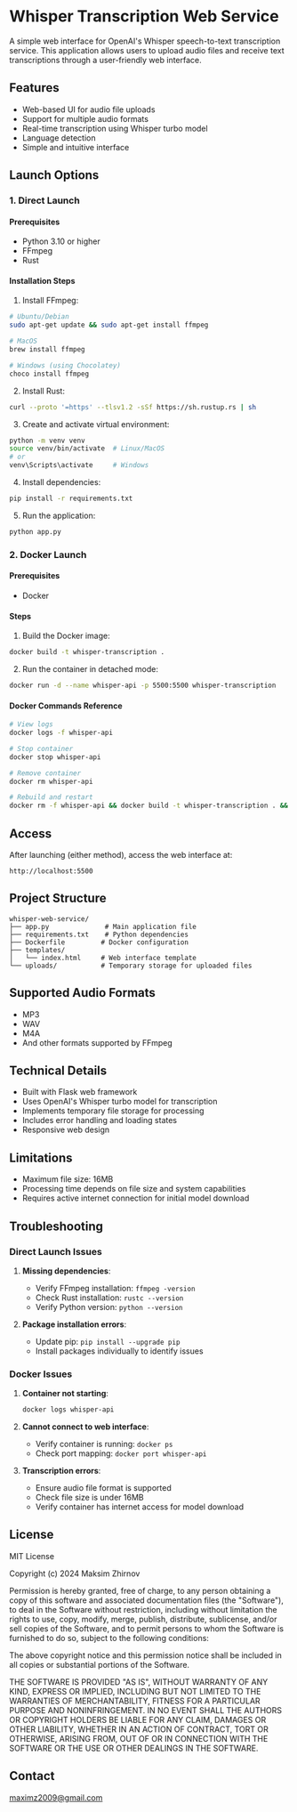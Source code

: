 # Whisper Transcription Web Service

A simple web interface for OpenAI's Whisper speech-to-text transcription service. This application allows users to upload audio files and receive text transcriptions through a user-friendly web interface.

## Features

- Web-based UI for audio file uploads
- Support for multiple audio formats
- Real-time transcription using Whisper turbo model
- Language detection
- Simple and intuitive interface

## Launch Options

### 1. Direct Launch

#### Prerequisites
- Python 3.10 or higher
- FFmpeg
- Rust

#### Installation Steps
1. Install FFmpeg:
```bash
# Ubuntu/Debian
sudo apt-get update && sudo apt-get install ffmpeg

# MacOS
brew install ffmpeg

# Windows (using Chocolatey)
choco install ffmpeg
```

2. Install Rust:
```bash
curl --proto '=https' --tlsv1.2 -sSf https://sh.rustup.rs | sh
```

3. Create and activate virtual environment:
```bash
python -m venv venv
source venv/bin/activate  # Linux/MacOS
# or
venv\Scripts\activate     # Windows
```

4. Install dependencies:
```bash
pip install -r requirements.txt
```

5. Run the application:
```bash
python app.py
```

### 2. Docker Launch

#### Prerequisites
- Docker

#### Steps
1. Build the Docker image:
```bash
docker build -t whisper-transcription .
```

2. Run the container in detached mode:
```bash
docker run -d --name whisper-api -p 5500:5500 whisper-transcription
```

#### Docker Commands Reference
```bash
# View logs
docker logs -f whisper-api

# Stop container
docker stop whisper-api

# Remove container
docker rm whisper-api

# Rebuild and restart
docker rm -f whisper-api && docker build -t whisper-transcription . && docker run -d --name whisper-api -p 5500:5500 whisper-transcription
```

## Access

After launching (either method), access the web interface at:
```
http://localhost:5500
```

## Project Structure
```
whisper-web-service/
├── app.py              # Main application file
├── requirements.txt    # Python dependencies
├── Dockerfile         # Docker configuration
├── templates/         
│   └── index.html     # Web interface template
└── uploads/           # Temporary storage for uploaded files
```

## Supported Audio Formats

- MP3
- WAV
- M4A
- And other formats supported by FFmpeg

## Technical Details

- Built with Flask web framework
- Uses OpenAI's Whisper turbo model for transcription
- Implements temporary file storage for processing
- Includes error handling and loading states
- Responsive web design

## Limitations

- Maximum file size: 16MB
- Processing time depends on file size and system capabilities
- Requires active internet connection for initial model download

## Troubleshooting

### Direct Launch Issues
1. **Missing dependencies**:
   - Verify FFmpeg installation: `ffmpeg -version`
   - Check Rust installation: `rustc --version`
   - Verify Python version: `python --version`

2. **Package installation errors**:
   - Update pip: `pip install --upgrade pip`
   - Install packages individually to identify issues

### Docker Issues
1. **Container not starting**:
   ```bash
   docker logs whisper-api
   ```

2. **Cannot connect to web interface**:
   - Verify container is running: `docker ps`
   - Check port mapping: `docker port whisper-api`

3. **Transcription errors**:
   - Ensure audio file format is supported
   - Check file size is under 16MB
   - Verify container has internet access for model download

## License
MIT License

Copyright (c) 2024 Maksim Zhirnov

Permission is hereby granted, free of charge, to any person obtaining a copy
of this software and associated documentation files (the "Software"), to deal
in the Software without restriction, including without limitation the rights
to use, copy, modify, merge, publish, distribute, sublicense, and/or sell
copies of the Software, and to permit persons to whom the Software is
furnished to do so, subject to the following conditions:

The above copyright notice and this permission notice shall be included in all
copies or substantial portions of the Software.

THE SOFTWARE IS PROVIDED "AS IS", WITHOUT WARRANTY OF ANY KIND, EXPRESS OR
IMPLIED, INCLUDING BUT NOT LIMITED TO THE WARRANTIES OF MERCHANTABILITY,
FITNESS FOR A PARTICULAR PURPOSE AND NONINFRINGEMENT. IN NO EVENT SHALL THE
AUTHORS OR COPYRIGHT HOLDERS BE LIABLE FOR ANY CLAIM, DAMAGES OR OTHER
LIABILITY, WHETHER IN AN ACTION OF CONTRACT, TORT OR OTHERWISE, ARISING FROM,
OUT OF OR IN CONNECTION WITH THE SOFTWARE OR THE USE OR OTHER DEALINGS IN THE
SOFTWARE.

## Contact
maximz2009@gmail.com